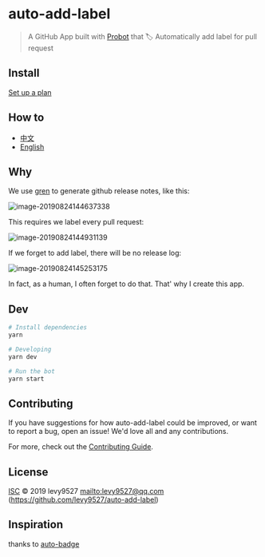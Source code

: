 # auto-add-label

> A GitHub App built with [Probot](https://github.com/probot/probot) that 🏷 Automatically add label for pull request

## Install

[Set up a plan](https://github.com/marketplace/auto-add-label)

## How to

- [中文](https://zhuanlan.zhihu.com/p/79570363)
- [English](https://medium.com/deepexi/how-to-write-a-github-app-b297b7889815)

## Why

We use [gren](https://github.com/github-tools/github-release-notes) to generate github release notes, like this:

![image-20190824144637338](https://tva1.sinaimg.cn/large/006y8mN6ly1g6av26v5lzj310w0gcjy0.jpg)

This requires we label every pull request:

![image-20190824144931139](https://tva1.sinaimg.cn/large/006y8mN6ly1g6av2jw6c5j31j20kk490.jpg)

If we forget to add label,  there will be no release log:

![image-20190824145253175](https://tva1.sinaimg.cn/large/006y8mN6ly1g6av2ifwa7j31ea0gmtci.jpg)

In fact, as a human, I often forget to do that. That' why I create this app.


## Dev 

```sh
# Install dependencies
yarn

# Developing
yarn dev

# Run the bot
yarn start
```

## Contributing

If you have suggestions for how auto-add-label could be improved, or want to report a bug, open an issue! We'd love all and any contributions.

For more, check out the [Contributing Guide](CONTRIBUTING.md).

## License

[ISC](LICENSE) © 2019 levy9527 <mailto:levy9527@qq.com> (https://github.com/levy9527/auto-add-label)

## Inspiration

thanks to [auto-badge](https://github.com/a1motion/auto-badge)
